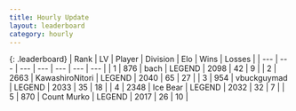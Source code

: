 ```yaml
---
title: Hourly Update
layout: leaderboard
category: hourly
---
```


{: .leaderboard}
| Rank | LV | Player | Division | Elo | Wins | Losses |
| --- | --- | --- | --- | --- | --- | --- |
| <span data-change="0">1</span> | 876 | <span title="ID: 281795">bach</span> | LEGEND | <span data-change="8">2098</span> | <span data-change="1">42</span> | <span data-change="0">9</span> |
| <span data-change="0">2</span> | 2663 | <span title="ID: 164871">KawashiroNitori</span> | LEGEND | <span data-change="0">2040</span> | <span data-change="0">65</span> | <span data-change="0">27</span> |
| <span data-change="0">3</span> | 954 | <span title="ID: 418052">vbuckguymad</span> | LEGEND | <span data-change="0">2033</span> | <span data-change="0">35</span> | <span data-change="0">18</span> |
| <span data-change="0">4</span> | 2348 | <span title="ID: 417840">Ice Bear</span> | LEGEND | <span data-change="0">2032</span> | <span data-change="0">32</span> | <span data-change="0">7</span> |
| <span data-change="1">5</span> | 870 | <span title="ID: 498323">Count Murko</span> | LEGEND | <span data-change="0">2017</span> | <span data-change="0">26</span> | <span data-change="0">10</span> |